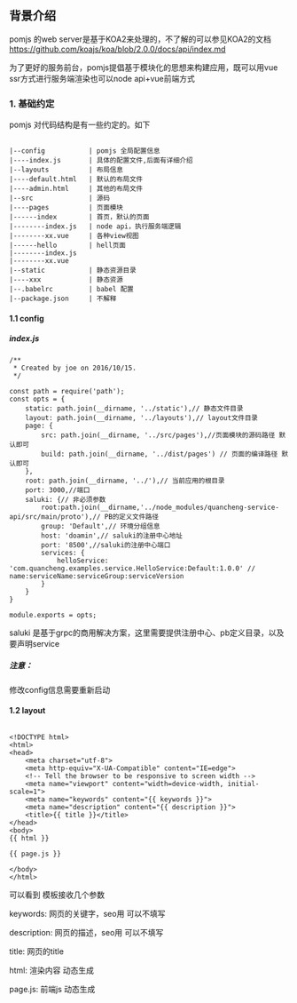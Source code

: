 
## 背景介绍

pomjs 的web server是基于KOA2来处理的，不了解的可以参见KOA2的文档 https://github.com/koajs/koa/blob/2.0.0/docs/api/index.md

为了更好的服务前台，pomjs提倡基于模块化的思想来构建应用，既可以用vue ssr方式进行服务端渲染也可以node api+vue前端方式

### 1. 基础约定

pomjs 对代码结构是有一些约定的。如下

```

|--config           | pomjs 全局配置信息
|----index.js       | 具体的配置文件,后面有详细介绍
|--layouts          | 布局信息
|----default.html   | 默认的布局文件
|----admin.html     | 其他的布局文件
|--src              | 源码
|----pages          | 页面模块
|------index        | 首页，默认的页面
|--------index.js   | node api，执行服务端逻辑
|--------xx.vue     | 各种view视图
|------hello        | hell页面
|--------index.js    
|--------xx.vue
|--static           | 静态资源目录 
|----xxx            | 静态资源 
|--.babelrc         | babel 配置
|--package.json     | 不解释

```


#### 1.1 config 

##### index.js
```
/**
 * Created by joe on 2016/10/15.
 */

const path = require('path');
const opts = {
    static: path.join(__dirname, '../static'),// 静态文件目录
    layout: path.join(__dirname, '../layouts'),// layout文件目录
    page: {
        src: path.join(__dirname, '../src/pages'),//页面模块的源码路径 默认即可
        build: path.join(__dirname, '../dist/pages') // 页面的编译路径 默认即可
    },
    root: path.join(__dirname, '../'),// 当前应用的根目录
    port: 3000,//端口  
    saluki: {// 非必须参数
        root:path.join(__dirname,'../node_modules/quancheng-service-api/src/main/proto'),// PB的定义文件路径
        group: 'Default',// 环境分组信息
        host: 'doamin',// saluki的注册中心地址
        port: '8500',//saluki的注册中心端口
        services: {
            helloService: 'com.quancheng.examples.service.HelloService:Default:1.0.0' // name:serviceName:serviceGroup:serviceVersion
        }
    }
}

module.exports = opts;

```
saluki 是基于grpc的商用解决方案，这里需要提供注册中心、pb定义目录，以及要声明service

##### 注意：
修改config信息需要重新启动

#### 1.2 layout
 
```

<!DOCTYPE html>
<html>
<head>
    <meta charset="utf-8">
    <meta http-equiv="X-UA-Compatible" content="IE=edge">
    <!-- Tell the browser to be responsive to screen width -->
    <meta name="viewport" content="width=device-width, initial-scale=1">
    <meta name="keywords" content="{{ keywords }}">
    <meta name="description" content="{{ description }}">
    <title>{{ title }}</title>
</head>
<body>
{{ html }}

{{ page.js }}

</body>
</html>

```

可以看到 模板接收几个参数

keywords: 网页的关键字，seo用 可以不填写

description: 网页的描述，seo用 可以不填写

title: 网页的title

html: 渲染内容 动态生成

page.js: 前端js 动态生成